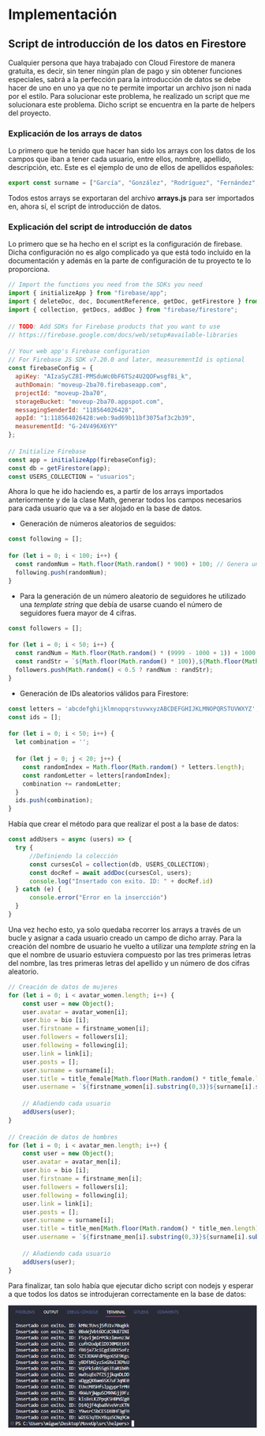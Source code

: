 # Implementación

## Script de introducción de los datos en Firestore

Cualquier persona que haya trabajado con Cloud Firestore de manera gratuita, es decir, sin tener ningún plan de pago y sin obtener funciones especiales, sabrá a la perfección para la introducción de datos se debe hacer de uno en uno ya que no te permite importar un archivo json ni nada por el estilo. Para solucionar este problema, he realizado un script que me solucionara este problema. Dicho script se encuentra en la parte de helpers del proyecto.

### Explicación de los arrays de datos
Lo primero que he tenido que hacer han sido los arrays con los datos de los campos que iban a tener cada usuario, entre ellos, nombre, apellido, descripción, etc. Este es el ejemplo de uno de ellos de apellidos españoles:

```javascript
export const surname = ["García", "González", "Rodríguez", "Fernández", "López", "Martínez", "Sánchez", "Pérez", "Gómez", "Martín", "Jiménez", "Ruiz", "Hernández", "Díaz", "Moreno", "Álvarez", "Muñoz", "Romero", "Alonso", "Gutiérrez", "Navarro", "Torres", "Domínguez", "Vázquez", "Cruz", "Ramos", "Ortega", "Castro", "Serrano", "Santos", "Rubio", "Marín", "Núñez", "Iglesias", "Medina", "Silva", "Garrido", "Cortés", "Moya", "Sola", "Campos", "Vega", "Mora", "Diez", "Soto", "Sáez", "Blanco", "Castillo", "Prieto", "Santiago", "Arias", "Soria", "Flores", "Rojas", "Esteban", "Parra", "Bravo", "Montes", "Gallardo", "Roca", "Sánchez-Campoamor", "Aguilera", "Pascual", "Delgado", "Ferrer", "Guerrero", "Caballero", "Herrera", "León", "Ramírez", "Suárez", "Galán", "Molina", "Rubia", "Palacios", "Morales", "Fuentes", "Sáez-Díez", "Vicente", "Calvo", "Carrasco", "Miranda", "Lorenzo", "Montero", "Ferreruela", "Pardo", "Rivas", "Aparicio", "Lozano", "Otero", "Merino", "Rico", "Cobo", "Clemente", "Carrillo", "Perea", "Palomo", "Antón"];
```

Todos estos arrays se exportaran del archivo **arrays.js** para ser importados en, ahora sí, el script de introducción de datos.

### Explicación del script de introducción de datos

Lo primero que se ha hecho en el script es la configuración de firebase. Dicha configuración no es algo complicado ya que está todo incluido en la documentación y además en la parte de configuración de tu proyecto te lo proporciona.

```javascript
// Import the functions you need from the SDKs you need
import { initializeApp } from "firebase/app";
import { deleteDoc, doc, DocumentReference, getDoc, getFirestore } from "firebase/firestore";
import { collection, getDocs, addDoc } from "firebase/firestore";

// TODO: Add SDKs for Firebase products that you want to use
// https://firebase.google.com/docs/web/setup#available-libraries

// Your web app's Firebase configuration
// For Firebase JS SDK v7.20.0 and later, measurementId is optional
const firebaseConfig = {
  apiKey: "AIzaSyCZ8I-PMSduWc0bF6TSz4U2QOFwsgf8i_k",
  authDomain: "moveup-2ba70.firebaseapp.com",
  projectId: "moveup-2ba70",
  storageBucket: "moveup-2ba70.appspot.com",
  messagingSenderId: "118564026428",
  appId: "1:118564026428:web:9ad69b11bf3075af3c2b39",
  measurementId: "G-24V496X6YY"
};

// Initialize Firebase
const app = initializeApp(firebaseConfig);
const db = getFirestore(app);
const USERS_COLLECTION = "usuarios";
```

Ahora lo que he ido haciendo es, a partir de los arrays importados anteriormente y de la clase Math, generar todos los campos necesarios para cada usuario que va a ser alojado en la base de datos.
* Generación de números aleatorios de seguidos:

```javascript
const following = [];

for (let i = 0; i < 100; i++) {
  const randomNum = Math.floor(Math.random() * 900) + 100; // Genera un número aleatorio entre 100 y 999
  following.push(randomNum);
}
```

* Para la generación de un número aleatorio de seguidores he utilizado una _template string_ que debía de usarse cuando el número de seguidores fuera mayor de 4 cifras.

```javascript
const followers = [];

for (let i = 0; i < 50; i++) {
  const randNum = Math.floor(Math.random() * (9999 - 1000 + 1)) + 1000;
  const randStr = `${Math.floor(Math.random() * 100)},${Math.floor(Math.random() * 9) + 1}K`;
  followers.push(Math.random() < 0.5 ? randNum : randStr);
}
```

* Generación de IDs aleatorios válidos para Firestore:

```javascript
const letters = 'abcdefghijklmnopqrstuvwxyzABCDEFGHIJKLMNOPQRSTUVWXYZ';
const ids = [];

for (let i = 0; i < 50; i++) {
  let combination = '';

  for (let j = 0; j < 20; j++) {
    const randomIndex = Math.floor(Math.random() * letters.length);
    const randomLetter = letters[randomIndex];
    combination += randomLetter;
  }
  ids.push(combination);
}
```

Había que crear el método para que realizar el post a la base de datos:

```javascript
const addUsers = async (users) => {
  try {
      //Definiendo la colección
      const cursesCol = collection(db, USERS_COLLECTION);
      const docRef = await addDoc(cursesCol, users);
      console.log("Insertado con exito. ID: " + docRef.id)
  } catch (e) {
      console.error("Error en la insercción")
  }
}
```

Una vez hecho esto, ya solo quedaba recorrer los arrays a través de un bucle y asignar a cada usuario creado un campo de dicho array. Para la creación del nombre de usuario he vuelto a utilizar una _template string_ en la que el nombre de usuario estuviera compuesto por las tres primeras letras del nombre, las tres primeras letras del apellido y un número de dos cifras aleatorio.

```javascript
// Creación de datos de mujeres
for (let i = 0; i < avatar_women.length; i++) {
    const user = new Object();
    user.avatar = avatar_women[i];
    user.bio = bio [i];
    user.firstname = firstname_women[i];
    user.followers = followers[i];
    user.following = following[i];
    user.link = link[i];
    user.posts = [];
    user.surname = surname[i];
    user.title = title_female[Math.floor(Math.random() * title_female.length) + 1];
    user.username = `${firstname_women[i].substring(0,3)}${surname[i].substring(0,3)}${Math.floor(Math.random() * 99) + 1}`.toLowerCase();
    
    // Añadiendo cada usuario
    addUsers(user);
}

// Creación de datos de hombres
for (let i = 0; i < avatar_men.length; i++) {
    const user = new Object();
    user.avatar = avatar_men[i];
    user.bio = bio [i];
    user.firstname = firstname_men[i];
    user.followers = followers[i];
    user.following = following[i];
    user.link = link[i];
    user.posts = [];
    user.surname = surname[i];
    user.title = title_men[Math.floor(Math.random() * title_men.length) + 1];
    user.username = `${firstname_men[i].substring(0,3)}${surname[i].substring(0,3)}${Math.floor(Math.random() * 99) + 1}`.toLowerCase();
    
    // Añadiendo cada usuario
    addUsers(user);
}
```

Para finalizar, tan solo había que ejecutar dicho script con nodejs y esperar a que todos los datos se introdujeran correctamente en la base de datos:

![Captura de la ejecución del script](/docs/media/script.png)